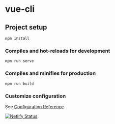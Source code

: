 # vue-cli

## Project setup
```
npm install
```

### Compiles and hot-reloads for development
```
npm run serve
```

### Compiles and minifies for production
```
npm run build
```

### Customize configuration
See [Configuration Reference](https://cli.vuejs.org/config/).


[![Netlify Status](https://api.netlify.com/api/v1/badges/84df2bb8-d9a4-4d73-97f3-fe6b7a2ef7ea/deploy-status)](https://app.netlify.com/sites/thirsty-mahavira-fef8f3/deploys)
